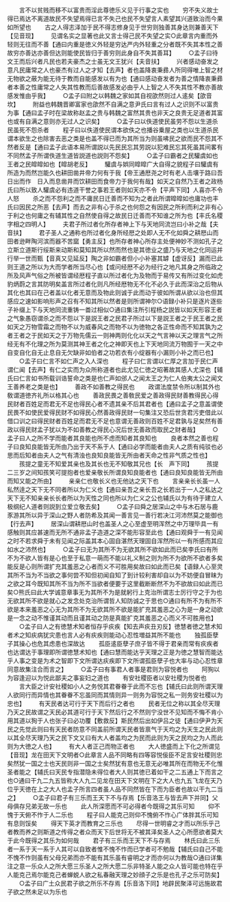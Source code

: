 <!-- { "loadSidebar": true } -->
　　言不以贫贱而移不以富贵而淫此尊徳乐义见于行事之实也
　　穷不失义故士得已焉达不离道故民不失望焉得已言不失己也民不失望言人素望其兴道致治而今果如所望也
　　古之人得志泽加于民不得志修身见于世穷则独善其身达则兼善天下【见音现】
　　见谓名实之显著也此又言士得己民不失望之实○此章言内重而外轻则无往而不善【通曰内重是徳义外轻是穷达严内外轻重之分者既不失其本性之善故穷亦善达亦善但达则能使民皆归于善穷则此身自不失其善耳】
　　○孟子曰待文王而后兴者凡民也若夫豪杰之士虽无文王犹兴【夫音扶】
　　兴者感动奋发之意凡民庸常之人也豪杰有过人之才知【去声】者也盖降衷秉彞人所同得唯上智之材无物欲之蔽为能无待于教而自能感发以有为也【通曰感动奋发者为善之情降衷秉彞者本善之性庸常之人失其性教而后善故感发必由乎人上智之人不失其性不教亦善故感发惟由乎我】
　　○孟子曰附之以韩魏之家如其自视欿然则过人逺矣【欿音坎】
　　附益也韩魏晋卿富家也欿然不自满之意尹氏曰言有过人之识则不以富贵为事【通曰孟子时在梁故称赵孟之贵与韩魏之富然其贵也非天之良贵无足道者其富也或有自满之意则亦无过人之识矣】
　　○孟子曰以佚道使民虽劳不怨以生道杀民虽死不怨杀者
　　程子曰以佚道使民谓本欲佚之也播谷乗屋之类也以生道杀民谓本欲生之也除害去恶之类是也盖不得已而为其所当为则虽咈民之欲而民不怨其不然者反是【通曰孟子此语本易所谓説以先民民忘其劳説以犯难民忘其死虽其间畧有不同然孟子所谓佚道生道皆説道也説则不怨矣】
　　○孟子曰霸者之民驩虞如也王者之民皡皡如也【皡胡老反】
　　驩虞与娯同皡皡广大自得之貌程子曰驩虞有所造为而然岂能久也耕田凿井帝力何有于我【帝王通厯尧之时有老人击壤于路曰吾日出而作　日入而息凿井而饮耕田而食帝力于我何有哉】如天之自然乃王者之政杨氏曰所以致人驩虞必有违道干誉之事若王者则如天亦不令【平声下同】人喜亦不令人怒
　　杀之而不怨利之而不庸民日迁善而不知为之者此所谓皡皡如也庸功也丰氏曰因民之所恶【去声】而去之非有心于杀之也何怨之有因民之所利而利之非有心于利之也何庸之有辅其性之自然使自得之故民日迁善而不知谁之所为也【丰氏名稷字相之四明人】
　　夫君子所过者化所存者神上下与天地同流岂曰小补之哉【夫音扶】
　　君子圣人之通称也所过者化身所经厯之处即人无不化如舜之耕厯山而田者逊畔陶河滨而器不苦窳【勇主反】也所存者神心所存主处便神妙不测如孔子之立斯立道斯行绥斯来动斯和莫知其所以然而然也是其徳业之盛乃与天地之化同运并行举一世而甄【音真又见延反】陶之非如霸者但小小补塞其罅【虚讶反】漏而已此则王道之所以为大而学者所当尽心也【或问经厯不必为经行之地凡其身之所临政之所及风声气俗之所被皆谓经厯程子直以所过者化为及物而于易传又有所过变化如虎豹炳蔚之言其防明矣盖言所过者化则凡所经厯物无不化不必久于此而深治之后物从其化也其曰在己者盖以化者无意而及物此则诚于此而动于彼如所谓从欲以治也但其感应之速如影响形声之召有不知其所以然者是则所谓神尔○语録小补只是逐片逐些子补缀上下与天地同流重铸一畨过相似○通曰集注所引程杨之説皆以如天形容王者之气象愚窃谓杀之而不怨以下是説王者之民君子所过以下是説王者之于民王者之民如天之万物雪霜之而物不以为威春风之而物不以为徳物之各正性命而不知其孰为之者王者之于民如天之于万物先儒云一则神两则化化以天之气言神以天之理言气之所经无有不化理之所为莫测其神王者之化之神即天也上下天地同流万物囿于一天之中自变自化自无止息自无欠缺非如伯者之功若衣有小绽器有小漏则小补之而已也】
　　○孟子曰仁言不如仁声之入人深也
　　程子曰仁言谓以仁厚之言加于民仁声谓仁闻【去声】有仁之实而为众所称道者也此尤见仁徳之昭著故其感人尤深也【辅氏曰仁言如书所载训诰誓命之类是也仁声如邠人之闻太王之为仁人伯夷太公之闻文王善养老之类是也】
　　善政不如善教之得民也
　　政谓法度禁令所以制其外也敎谓道徳齐礼所以格其心也
　　善政民畏之善敎民爱之善政得民财善教得民心得民财者百姓足而君无不足也得民心者不遗其亲不后其君者也【通曰孟子之意盖谓使民畏不如使民爱得民财不如得民心然善政得民财一句集注又恐后世贪君污吏借此以借口训之曰得民财者百姓足而君无不足也意谓无善政则百姓不足君孰与足矣然有善政以得民财孟子犹以为不如善教之得民心况后世无善政而取民之财者哉】
　　○孟子曰人之所不学而能者其良能也所不虑而知者其良知也
　　良者本然之善也程子曰良知良能皆无所由乃出于天不系于人【通曰必学而能者由夫人之质有纯驳也必思而后知者由夫人之气有清浊也良知良能皆无所由者天命之性非气质之性也】
　　孩提之童无不知爱其亲也及其长也无不知敬其兄也【长　声下同】
　　孩提二三岁之间知孩笑可提抱者也爱亲敬长所谓良知良能者也【通曰良知良能皆无所由而知又能之所由】
　　亲亲仁也敬长义也无他达之天下也
　　言亲亲长长虽一人私然逹之天下无不同者所以为仁义也【通曰亲吾之亲长吾之长若出于一人之私达之天下无不知亲亲长长者所以为天性之同也所以为仁义之公也辅氏以为有待于建立人极纲纪人道者则説到立爱立敬去矣】
　　○孟子曰舜之居深山之中与木石居与鹿豕游其所以异于深山之野人者防希及其闻一善言见一善行若决江河沛然莫之能御也【行去声】
　　居深山谓耕厯山时也盖圣人之心至虚至明浑然之中万理毕具一有感触则其应甚速而无所不通非孟子造道之深不能形容至此也【通曰观舜于一有见闻之时不若求舜于未有见闻之际盖其本心固自湛然天理固自浑然所以一有所感而其应如水之沛然也】
　　○孟子曰无为其所不为无欲其所不欲如此而已矣李氏曰有所不为不欲人皆有是心也至于私意一萌而不能以礼义制之则为所不为欲所不欲者多矣能反是心则所谓扩充其羞恶之心者而义不可胜用矣故曰如此而已矣【语録人心至灵其所不当为不当欲之事何尝不知但初闻自知了到计较利害却自以为不妨便自冒昧为之欲之耳今既知其所不当为所不当欲者便要于这里截断断然不为不欲故曰如此而已矣○熊氏曰此大学诚意章事无为其所不为是就躬行上克治所谓志士厉行守之于为也无欲其所不欲是就心之发念处克治所谓哲人知防诚之于思也○通曰有所不为有所不欲是本来羞恶之心无为其所不为无欲其所不欲是能扩充其羞恶之心为是一身之动欲是一念之动不惟谨其动而且谨其动之防是真能扩克其羞恶之心而义不可胜用也】
　　○孟子曰人之有徳慧术知者恒存乎疢疾【知去声疢丑刃反】徳慧者徳之慧术知者术之知疢病犹灾患也言人必有疢疾则能动心忍性増益其所不能也
　　独孤臣孽子其操心也危其虑患也深故达
　　孤臣逺臣孽子庶子皆不得于君亲而常有疢疾者也达谓达于事理即所谓徳慧术知也【通曰慧而能达乎天理之正是为徳之慧智而能达乎人事之变是为术之智即下文所谓达疢疾即下文所谓孤臣孽子也大率与动心忍性章同意故集注合而言之】
　　○孟子曰有事君人者事是君则为容悦者也
　　阿狥以为容逢迎以为悦此鄙夫之事妄妇之道也
　　有安社稷臣者以安社稷为悦者也
　　言大臣之计安社稷如小人之务悦其君眷眷于此而不忘也【辅氏曰此则所谓天理人欲同行而异情也其眷眷不忘虽同而其情则异一则务为容悦之私一则务安社稷以为忠也】
　　有天民者达可行于天下而后行之者也
　　民者无位之称以其全尽天理乃天之民故谓之天民必其道可行于天下然后行之不然则宁没世不见知而不悔不肯小用其道以狥于人也张子曰必功覆【敷救反】斯民然后出如伊吕之徒【通曰伊尹为天民之先觉此则曰有天民者防意不同盖前所谓天民者皆禀气于天均之为天生之民此则以其全尽天理乃天之民下文又曰有大人者盖均之为民而此则为天之民均之为人而此则为大徳之人也】
　　有大人者正己而物正者也
　　大人徳盛而上下化之所谓见【音现】龙在田天下文明者○此章言人品不同略有四等容悦佞臣不足言安社稷则忠矣然犹一国之士也天民则非一国之士矣然犹有意也无意无必唯其所在而物无不化惟圣者能之【辅氏曰天民专指潜隐未得位者大人则其徳已着如干之二五通上下而言之也○通曰干九二九五皆称大人九二见龙在田天下文明在下之大人也九五飞龙在天乃位乎天徳在上之大人也孟子所言四者虽人品不同然皆在下而为臣者也故以干九二当之】
　　○孟子曰君子有三乐而王天下不与存焉【乐音洛王与皆去声下并同】父母俱存兄弟无故一乐也
　　此人所深愿而不可必得者今既得之其乐可知
　　仰不愧于天俯不怍于人二乐也
　　程子曰人能克己则仰不愧俯不怍心广体胖其乐可知有息则馁矣
　　得天下英才而教育之三乐也
　　尽得一世明睿之才而以所乐乎己者教而养之则斯道之传得之者众而天下后世将无不被其泽矣圣人之心所愿欲者莫大于此今既得之其乐为如何哉
　　君子有三乐而王天下不与存焉
　　林氏曰此三乐者一系于天一系于人其可以自致者惟不愧不怍而已学者可不勉哉【辅氏曰自己不能不愧不怍则虽有父母兄弟而亦不能有其乐虽有睿明之才而亦何以为教哉○通曰详集注之意一乐众人之所大愿三乐圣人之所大愿二乐非特圣人能之众人皆可能也特在乎人能克己焉尔能克己者蝉蜕人欲之私春融天理之妙顔子之乐是也孔子之乐可防矣】
　　○孟子曰广土众民君子欲之所乐不存焉【乐音洛下同】地辟民聚泽可远施故君子欲之然未足以为乐也
